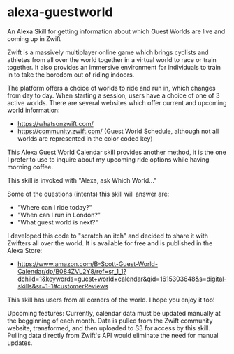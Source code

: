 # alexa-guestworld
An Alexa Skill for getting information about which Guest Worlds are live and coming up in Zwift

Zwift is a massively multiplayer online game which brings cyclists and athletes from all over the world together in a virtual world to race or train together. It also provides an immersive environment for individuals to train in to take the boredom out of riding indoors.

The platform offers a choice of worlds to ride and run in, which changes from day to day. When starting a session, users have a choice of one of 3 active worlds. There are several websites which offer current and upcoming world information:
  * https://whatsonzwift.com/
  * https://community.zwift.com/ (Guest World Schedule, although not all worlds are represented in the color coded key)
  
This Alexa Guest World Calendar skill provides another method, it is the one I prefer to use to inquire about my upcoming ride options while having morning coffee.

This skill is invoked with "Alexa, ask Which World..." 

Some of the questions (intents) this skill will answer are:
  * "Where can I ride today?"
  * "When can I run in London?"
  * "What guest world is next?"
  
I developed this code to "scratch an itch" and decided to share it with Zwifters all over the world. It is available for free and is published in the Alexa Store:
  * https://www.amazon.com/B-Scott-Guest-World-Calendar/dp/B084ZVL2Y8/ref=sr_1_1?dchild=1&keywords=guest+world+calendar&qid=1615303648&s=digital-skills&sr=1-1#customerReviews
  
This skill has users from all corners of the world. I hope you enjoy it too!

Upcoming features:
Currently, calendar data must be updated manually at the begginning of each month. Data is pulled from the Zwift community website, transformed, and then uploaded to S3 for access by this skill. Pulling data directly from Zwift's API would eliminate the need for manual updates.
